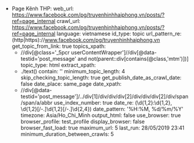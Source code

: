 - Page Kênh THP:
    web_url: https://www.facebook.com/pg/truyenhinhhaiphong.vn/posts/?ref=page_internal
    crawl_url: https://www.facebook.com/pg/truyenhinhhaiphong.vn/posts/?ref=page_internal
    language: vietnamese
    id_type: topic
    url_pattern_re: (http|https)://www.facebook.com/pg/truyenhinhhaiphong.vn
    get_topic_from_link: true
    topics_xpath:
    - //div[@class='_5pcr userContentWrapper']//div[@data-testid='post_message' and
      not(parent::div[contains(@class,'mtm')])]
    topic_type: html
    extract_xpath:
    - ./text()
    contain: ''
    minimum_topic_length: 4
    skip_checking_topic_length: true
    get_publish_date_as_crawl_date: false
    date_place: same_page
    date_xpath:
    - //div[@data-testid='post_message']/../div[1]/div/div/div[2]/div/div/div[2]/div/span/span/a/abbr
    use_index_number: true
    date_re: (\d{1,2}:\d{1,2}, \d{1,2}[\/\-\.]\d{1,2}[\/\-\.]\d{2,4})
    date_pattern: '%H:%M, %d/%m/%Y'
    timezone: Asia/Ho_Chi_Minh
    output_html: false
    use_browser: true
    browser_profile: test_profile
    display_browser: false
    browser_fast_load: true
    maximum_url: 5
    last_run: 28/05/2019 23:41
    minimum_duration_between_crawls: 5
